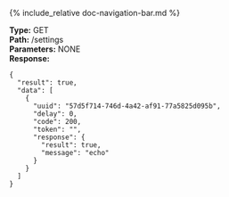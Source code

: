 {% include_relative doc-navigation-bar.md %}

**Type:** GET<br>
**Path:** /settings<br>
**Parameters:** NONE<br>
**Response:**<br>
```shell
{
  "result": true,
  "data": [
    {
      "uuid": "57d5f714-746d-4a42-af91-77a5825d095b",
      "delay": 0,
      "code": 200,
      "token": "",
      "response": {
        "result": true,
        "message": "echo"
      }
    }
  ]
}
```